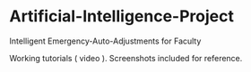 # Artificial-Intelligence-Project
Intelligent Emergency-Auto-Adjustments for Faculty

Working tutorials ( video ).
Screenshots included for reference.
